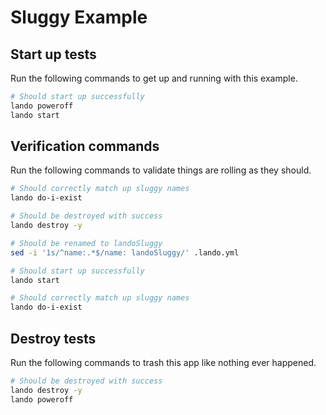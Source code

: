 # Sluggy Example

## Start up tests

Run the following commands to get up and running with this example.

```bash
# Should start up successfully
lando poweroff
lando start
```

## Verification commands

Run the following commands to validate things are rolling as they should.

```bash
# Should correctly match up sluggy names
lando do-i-exist

# Should be destroyed with success
lando destroy -y

# Should be renamed to landoSluggy
sed -i '1s/^name:.*$/name: landoSluggy/' .lando.yml

# Should start up successfully
lando start

# Should correctly match up sluggy names
lando do-i-exist
```

## Destroy tests

Run the following commands to trash this app like nothing ever happened.

```bash
# Should be destroyed with success
lando destroy -y
lando poweroff
```
